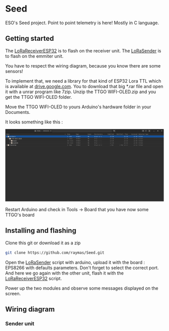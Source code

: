 # Seed

ESO's Seed project. Point to point telemetry is here!
Mostly in C language.

## Getting started

The [LoRaReceiverESP32](LoRaReceiverESP32.ino) is to flash on the receiver unit.
The [LoRaSender](LoRaSender.ino) is to flash on the emmiter unit.

You have to respect the wiring diagram, because you know there are some sensors!

To implement that, we need a library for that kind of ESP32 Lora TTL which is available at [drive.google.com](https://drive.google.com/file/d/1L8ll-DeAC2SATBZn0-KbSaZsrinbnXkF/view).
You to download that big *.rar file and open it with a unrar program like 7zip.
Unzip the TTGO WIFI-OLED.zip and you get the TTGO WIFI-OLED folder.

Move the TTGO WIFI-OLED to yours Arduino's hardware folder in your Documents.

It looks something like this :

![arduino_path](ressources/arduino_path.jpg)

Restart Arduino and check in Tools -> Board that you have now some TTGO's board

## Installing and flashing

Clone this git or download it as a zip

```bash
git clone https://github.com/raymas/Seed.git
```

Open the [LoRaSender](LoRaSender.ino) script with arduino, upload it with the board : EPS8266 with defaults parameters. Don't forget to select the correct port.
And here we go again with the other unit, flash it with the [LoRaReceiverESP32](LoRaReceiverESP32.ino) script.

Power up the two modules and observe some messages displayed on the screen.

## Wiring diagram

### Sender unit

